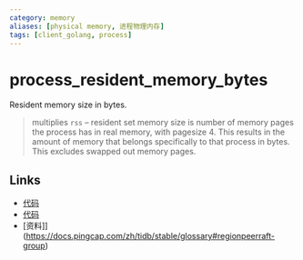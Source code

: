 ```yaml
---
category: memory
aliases: [physical memory, 进程物理内存]
tags: [client_golang, process]
---
```

# process_resident_memory_bytes

Resident memory size in bytes.

> multiplies `rss` – resident set memory size is number of memory pages the process has in real memory, with pagesize 4. This results in the amount of memory that belongs specifically to that process in bytes. This excludes swapped out memory pages.

## Links

- [代码](https://github.com/prometheus/client_golang/blob/master/prometheus/process_collector.go#L32)
- [代码](https://github.com/prometheus/client_golang/blob/master/prometheus/process_collector_other.go#L43)
- [资料]](https://docs.pingcap.com/zh/tidb/stable/glossary#regionpeerraft-group)
